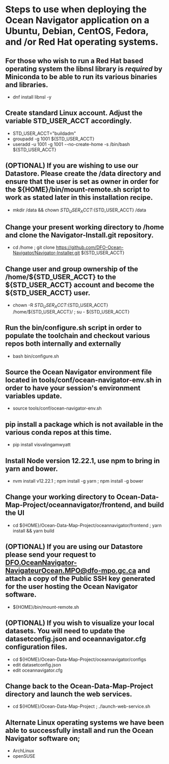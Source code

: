 # Steps to use when deploying the Ocean Navigator application on a Ubuntu, Debian, CentOS, Fedora, and /or Red Hat operating systems.

## For those who wish to run a Red Hat based operating system the libnsl library is *required* by Miniconda to be able to run its various binaries and libraries.

- dnf install libnsl -y

## Create standard Linux account. Adjust the variable STD_USER_ACCT accordingly.

- STD_USER_ACCT="buildadm"
- groupadd -g 1001 ${STD_USER_ACCT}
- useradd -u 1001 -g 1001 --no-create-home -s /bin/bash ${STD_USER_ACCT}

## (OPTIONAL) If you are wishing to use our Datastore. Please create the /data directory and ensure that the user is set as owner in order for the ${HOME}/bin/mount-remote.sh script to work as stated later in this installation recipe. 

- mkdir /data && chown ${STD_USER_ACCT}:${STD_USER_ACCT} /data

## Change your present working directory to /home and clone the Navigator-Install.git repository.

- cd /home ; git clone https://github.com/DFO-Ocean-Navigator/Navigator-Installer.git ${STD_USER_ACCT}

## Change user and group ownership of the /home/${STD_USER_ACCT} to the ${STD_USER_ACCT} account and become the ${STD_USER_ACCT} user.

- chown -R ${STD_USER_ACCT}:${STD_USER_ACCT} /home/${STD_USER_ACCT}/ ; su - ${STD_USER_ACCT}

## Run the bin/configure.sh script in order to populate the toolchain and checkout various repos both internally and externally

- bash bin/configure.sh

## Source the Ocean Navigator environment file located in tools/conf/ocean-navigator-env.sh in order to have your session's environment variables update.

- source tools/conf/ocean-navigator-env.sh

## pip install a package which is not available in the various conda repos at this time.

- pip install visvalingamwyatt

## Install Node version 12.22.1, use npm to bring in yarn and bower.

- nvm install v12.22.1 ; npm install -g yarn ; npm install -g bower

## Change your working directory to Ocean-Data-Map-Project/oceannavigator/frontend, and build the UI

- cd ${HOME}/Ocean-Data-Map-Project/oceannavigator/frontend ; yarn install && yarn build

## (OPTIONAL) If you are using our Datastore please send your request to DFO.OceanNavigator-NavigateurOcean.MPO@dfo-mpo.gc.ca and attach a copy of the Public SSH key generated for the user hosting the Ocean Navigator software.

- ${HOME}/bin/mount-remote.sh

## (OPTIONAL) If you wish to visualize your local datasets. You will need to update the datasetconfig.json and oceannavigator.cfg configuration files.

- cd ${HOME}/Ocean-Data-Map-Project/oceannavigator/configs 
- edit datasetconfig.json
- edit oceannavigator.cfg

## Change back to the Ocean-Data-Map-Project directory and launch the web services.

- cd ${HOME}/Ocean-Data-Map-Project ; ./launch-web-service.sh

## Alternate Linux operating systems we have been able to successfully install and run the Ocean Navigator software on;

- ArchLinux
- openSUSE

